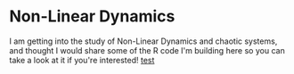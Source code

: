 # Non-Linear Dynamics

I am getting into the study of Non-Linear Dynamics and chaotic systems, and thought I would share some of the R code I'm building here so you can take a look at it if you're interested!
[test](https://www.dropbox.com/s/dpr1sl5hwcgj4tv/IMG_2402.png?dl=0) 
